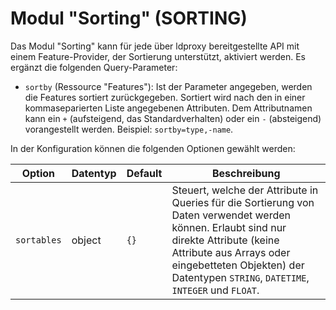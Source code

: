 # Modul "Sorting" (SORTING)

Das Modul "Sorting" kann für jede über ldproxy bereitgestellte API mit einem Feature-Provider, der Sortierung unterstützt, aktiviert werden. Es ergänzt die folgenden Query-Parameter:

* `sortby` (Ressource "Features"): Ist der Parameter angegeben, werden die Features sortiert zurückgegeben. Sortiert wird nach den in einer kommaseparierten Liste angegebenen Attributen. Dem Attributnamen kann ein `+` (aufsteigend, das Standardverhalten) oder ein `-` (absteigend) vorangestellt werden. Beispiel: `sortby=type,-name`.

In der Konfiguration können die folgenden Optionen gewählt werden:

|Option |Datentyp |Default |Beschreibung
| --- | --- | --- | ---
|`sortables` |object |`{}` |Steuert, welche der Attribute in Queries für die Sortierung von Daten verwendet werden können. Erlaubt sind nur direkte Attribute (keine Attribute aus Arrays oder eingebetteten Objekten) der Datentypen `STRING`, `DATETIME`, `INTEGER` und `FLOAT`.
